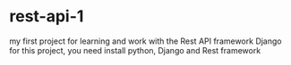 # rest-api-1
my first project for learning and work with the Rest API framework Django
for this project, you need install python, Django and Rest framework

